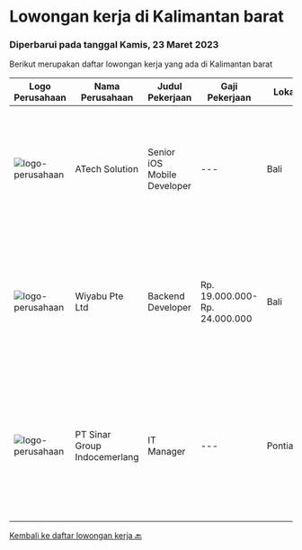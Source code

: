 
  # Lowongan kerja di Kalimantan barat

  ### Diperbarui pada tanggal Kamis, 23 Maret 2023

  Berikut merupakan daftar lowongan kerja yang ada di Kalimantan barat

  |Logo Perusahaan | Nama Perusahaan | Judul Pekerjaan | Gaji Pekerjaan | Lokasi | Deskripsi | Tanggal diunggah | Pranala |
  | -------------- | --------------- | --------------- | --------- | --------- | -------------- | ------- | ----------- |
  |![logo-perusahaan](https://image-service-cdn.seek.com.au/47c310cb4a4b2f78eb96e68d023d29f0872524d1/ee4dce1061f3f616224767ad58cb2fc751b8d2dc)|ATech Solution|Senior iOS Mobile Developer|---|Bali|Responsibilities: Research, design, develop, enhance, and maintain high performance iOS applications Collaborate with cross functional teams to...|Jumat, 17 Maret 2023|https://www.jobstreet.co.id/id/job/senior-ios-mobile-developer-4253498?token=0~612a6cf9-a0b9-4e42-a020-b7573de7c924&sectionRank=1&jobId=jobstreet-id-job-4253498|
|![logo-perusahaan](https://image-service-cdn.seek.com.au/e13756199e756316cd8d6e825606ffddc7a55513/ee4dce1061f3f616224767ad58cb2fc751b8d2dc)|Wiyabu Pte Ltd|Backend Developer|Rp. 19.000.000-Rp. 24.000.000|Bali|Jonajo Consulting LLC is a software development firm located in the heart of Silicon Valley, California. We specialize in developing AI-powered mobile...|Kamis, 23 Februari 2023|https://www.jobstreet.co.id/id/job/backend-developer-10479124/origin/sg?token=0~612a6cf9-a0b9-4e42-a020-b7573de7c924&sectionRank=2&jobId=jobstreet-sg-job-10479124|
|![logo-perusahaan](https://i.ibb.co/sqvTCh9/112815900-stock-vector-no-image-available-icon-flat-vector.webp)|PT Sinar Group Indocemerlang|IT Manager|---|Pontianak|- Mengolah database/server perusahaan dan menjaga keamanan system. - Membuat program yang dibutuhkan perusahaaan dalam business analyst, marketing...|Kamis, 16 Maret 2023|https://www.jobstreet.co.id/id/job/it-manager-1034957041?token=0~612a6cf9-a0b9-4e42-a020-b7573de7c924&sectionRank=3&jobId=jobstreet-id-job-1034957041|


  [Kembali ke daftar lowongan kerja 🔙](../README.md#daftar-lowongan-kerja)
  